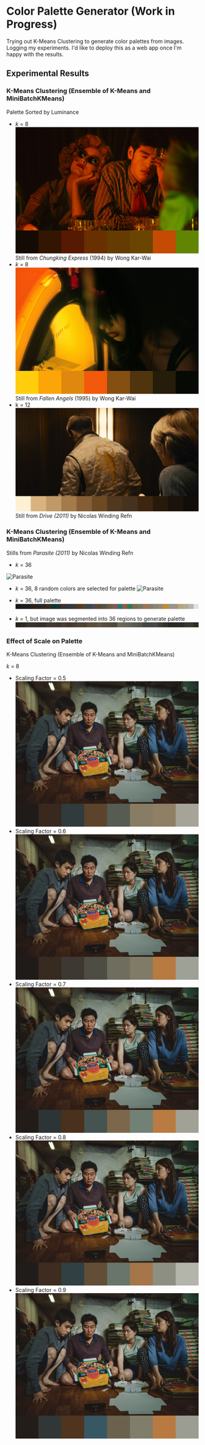# Color Palette Generator (Work in Progress)

Trying out K-Means Clustering to generate color palettes from images. Logging my experiments. I'd like to deploy this as a web app once I'm happy with the results.

## Experimental Results

### K-Means Clustering (Ensemble of K-Means and MiniBatchKMeans)

Palette Sorted by Luminance

- *k* = 8
![Chungking Express](chungking_express.png)
Still from *Chungking Express* (1994) by Wong Kar-Wai
- *k* = 8
![Fallen Angels](fallen_angels.jpg)
Still from *Fallen Angels* (1995) by Wong Kar-Wai
- k = 12
![Drive](drive.jpg)
Still from *Drive (2011)* by Nicolas Winding Refn

### K-Means Clustering (Ensemble of K-Means and MiniBatchKMeans)

Stills from *Parasite (2011)* by Nicolas Winding Refn

- *k* = 36

![Parasite](parasite_36.png)

- *k* = 36, 8 random colors are selected for palette
![Parasite](randomly_sampled_parasite.png)

- *k* = 36, full palette
![Parasite](36_kmeans.png)

- *k* = 1, but image was segmented into 36 regions to generate palette
![Parastite](36_segmented.png)

### Effect of Scale on Palette

K-Means Clustering (Ensemble of K-Means and MiniBatchKMeans)

*k* = 8

- Scaling Factor = 0.5
![Parasrite](parasite_05.png)
- Scaling Factor = 0.6
![Parasite](parasite_06.png)
- Scaling Factor = 0.7
![Parasite](parasite_07.png)
- Scaling Factor = 0.8
![Parasite](parasite_08.png)
- Scaling Factor = 0.9
![Parasite](parasite_09.png)
